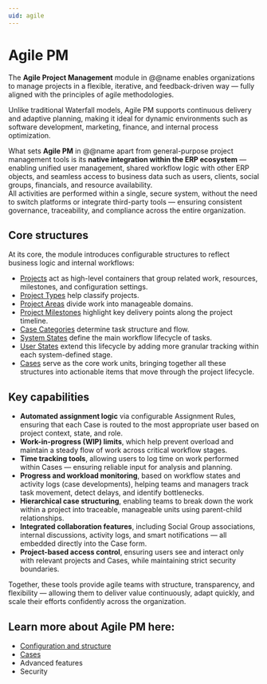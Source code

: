 ```yaml
---
uid: agile
---
```


# Agile PM

The **Agile Project Management** module in @@name enables organizations to manage projects in a flexible, iterative, and feedback-driven way — fully aligned with the principles of agile methodologies.

Unlike traditional Waterfall models, Agile PM supports continuous delivery and adaptive planning, making it ideal for dynamic environments such as software development, marketing, finance, and internal process optimization.

What sets **Agile PM** in @@name apart from general-purpose project management tools is its **native integration within the ERP ecosystem** — enabling unified user management, shared workflow logic with other ERP objects, and seamless access to business data such as users, clients, social groups, financials, and resource availability.  
All activities are performed within a single, secure system, without the need to switch platforms or integrate third-party tools — ensuring consistent governance, traceability, and compliance across the entire organization.

## Core structures

At its core, the module introduces configurable structures to reflect business logic and internal workflows:

- [Projects](configuration-and-structure/project-definitions/projects.md) act as high-level containers that group related work, resources, milestones, and configuration settings.
- [Project Types](configuration-and-structure/main-setup/project-types.md) help classify projects.
- [Project Areas](configuration-and-structure/project-definitions/project-areas.md) divide work into manageable domains.
- [Project Milestones](configuration-and-structure/project-definitions/project-milestones.md) highlight key delivery points along the project timeline.
- [Case Categories](configuration-and-structure/main-setup/case-categories.md) determine task structure and flow.
- [System States](cases/workflow-states.md#system-states) define the main workflow lifecycle of tasks.
- [User States](configuration-and-structure/main-setup/user-states.md) extend this lifecycle by adding more granular tracking within each system-defined stage.
- [Cases](cases/index.md) serve as the core work units, bringing together all these structures into actionable items that move through the project lifecycle.

## Key capabilities

- **Automated assignment logic** via configurable Assignment Rules, ensuring that each Case is routed to the most appropriate user based on project context, state, and role.
- **Work-in-progress (WIP) limits**, which help prevent overload and maintain a steady flow of work across critical workflow stages.
- **Time tracking tools**, allowing users to log time on work performed within Cases — ensuring reliable input for analysis and planning.
- **Progress and workload monitoring**, based on workflow states and activity logs (case developments), helping teams and managers track task movement, detect delays, and identify bottlenecks.
- **Hierarchical case structuring**, enabling teams to break down the work within a project into traceable, manageable units using parent-child relationships.
- **Integrated collaboration features**, including Social Group associations, internal discussions, activity logs, and smart notifications — all embedded directly into the Case form.
- **Project-based access control**, ensuring users see and interact only with relevant projects and Cases, while maintaining strict security boundaries.

Together, these tools provide agile teams with structure, transparency, and flexibility — allowing them to deliver value continuously, adapt quickly, and scale their efforts confidently across the organization.

## Learn more about Agile PM here:
- [Configuration and structure](configuration-and-structure/index.md)
- [Cases](cases/index.md)
- Advanced features
- Security
